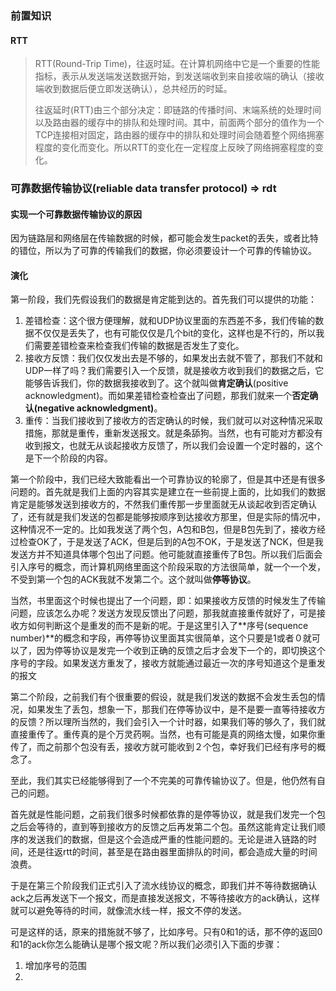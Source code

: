 ### 前置知识

#### RTT

> RTT(Round-Trip Time)，往返时延。在计算机网络中它是一个重要的性能指标，表示从发送端发送数据开始，到发送端收到来自接收端的确认（接收端收到数据后便立即发送确认），总共经历的时延。
>
> 往返延时(RTT)由三个部分决定：即链路的传播时间、末端系统的处理时间以及路由器的缓存中的排队和处理时间。其中，前面两个部分的值作为一个TCP连接相对固定，路由器的缓存中的排队和处理时间会随着整个网络拥塞程度的变化而变化。所以RTT的变化在一定程度上反映了网络拥塞程度的变化。



### 可靠数据传输协议(reliable data transfer protocol)  => rdt



#### 实现一个可靠数据传输协议的原因

因为链路层和网络层在传输数据的时候，都可能会发生packet的丢失，或者比特的错位，所以为了可靠的传输我们的数据，你必须要设计一个可靠的传输协议。



#### 演化

第一阶段，我们先假设我们的数据是肯定能到达的。首先我们可以提供的功能：

1. 差错检查：这个很方便理解，就和UDP协议里面的东西差不多，我们传输的数据不仅仅是丢失了，也有可能仅仅是几个bit的变化，这样也是不行的，所以我们需要差错检查来检查我们传输的数据是否发生了变化。
2. 接收方反馈：我们仅仅发出去是不够的，如果发出去就不管了，那我们不就和UDP一样了吗？我们需要引入一个反馈，就是接收方收到我们的数据之后，它能够告诉我们，你的数据我接收到了。这个就叫做**肯定确认**(positive acknowledgment)。而如果差错检查检查出了问题，那我们就来一个**否定确认(negative acknowledgment)**。
3. 重传：当我们接收到了接收方的否定确认的时候，我们就可以对这种情况采取措施，那就是重传，重新发送报文。就是条舔狗。当然，也有可能对方都没有收到报文，也就无从谈起接收方反馈了，所以我们会设置一个定时器的，这个是下一个阶段的内容。

第一个阶段中，我们已经大致能看出一个可靠协议的轮廓了，但是其中还是有很多问题的。首先就是我们上面的内容其实是建立在一些前提上面的，比如我们的数据肯定是能够发送到接收方的，不然我们重传那一步里面就无从谈起收到否定确认了，还有就是我们发送的包都是能够按顺序到达接收方那里，但是实际的情况中，这种情况不一定的。比如我发送了两个包，A包和B包，但是B包先到了，接收方经过检查OK了，于是发送了ACK，但是后到的A包不OK，于是发送了NCK，但是我发送方并不知道具体哪个包出了问题。他可能就直接重传了B包。所以我们后面会引入序号的概念，而计算机网络里面这个阶段采取的方法很简单，就一个一个发，不受到第一个包的ACK我就不发第二个。这个就叫做**停等协议**。

当然，书里面这个时候也提出了一个问题，即：如果接收方反馈的时候发生了传输问题，应该怎么办呢？发送方发现反馈出了问题，那我就直接重传就好了，可是接收方如何判断这个是重发的而不是新的呢。于是这里引入了**序号(sequence number)**的概念和字段，再停等协议里面其实很简单，这个只要是1或者０就可以了，因为停等协议是发完一个收到正确的反馈之后才会发下一个的，即切换这个序号的字段。如果发送方重发了，接收方就能通过最近一次的序号知道这个是重发的报文

第二个阶段，之前我们有个很重要的假设，就是我们发送的数据不会发生丢包的情况，如果发生了丢包，想象一下，那我们在停等协议中，是不是要一直等待接收方的反馈？所以理所当然的，我们会引入一个计时器，如果我们等的够久了，我们就直接重传了。重传真的是个万灵药啊。当然，也有可能是真的网络太慢，如果你重传了，而之前那个包没有丢，接收方就可能收到２个包，幸好我们已经有序号的概念了。

至此，我们其实已经能够得到了一个不完美的可靠传输协议了。但是，他仍然有自己的问题。

首先就是性能问题，之前我们很多时候都依靠的是停等协议，就是我们发完一个包之后会等待的，直到等到接收方的反馈之后再发第二个包。虽然这能肯定让我们顺序的发送我们的数据，但是这个会造成严重的性能问题的。无论是进入链路的时间，还是往返rtt的时间，甚至是在路由器里面排队的时间，都会造成大量的时间浪费。

于是在第三个阶段我们正式引入了流水线协议的概念，即我们并不等待数据确认ack之后再发送下一个报文，而是直接发送报文，不等待接收方的ack确认，这样就可以避免等待的时间，就像流水线一样，报文不停的发送。

可是这样的话，原来的措施就不够了，比如序号。只有0和1的话，那不停的返回0和1的ack你怎么能确认是哪个报文呢？所以我们必须引入下面的步骤：

1. 增加序号的范围
2. 

